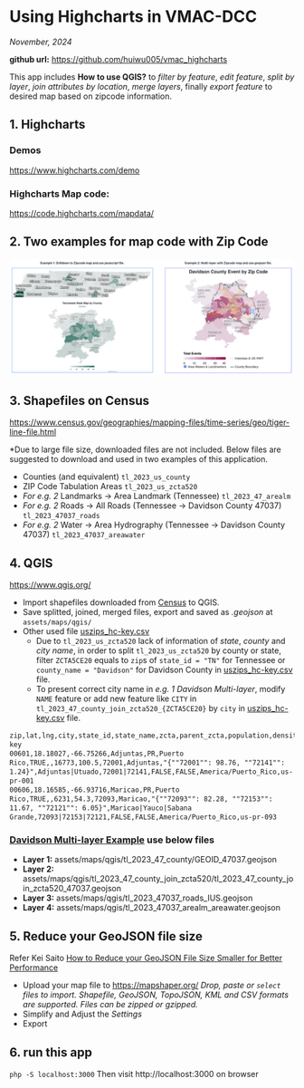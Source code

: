 # Using Highcharts in VMAC-DCC
*November, 2024*

**github url:** https://github.com/huiwu005/vmac_highcharts

This app includes **How to use QGIS?** to *filter by feature*, *edit feature*, *split by layer*, *join attributes by location*, *merge layers*, finally *export feature* to desired map based on zipcode information.

## 1. Highcharts
### Demos
https://www.highcharts.com/demo

### Highcharts Map code: 
https://code.highcharts.com/mapdata/

## 2. Two examples for map code with Zip Code
![](assets/images/readme_image.png)


## 3. Shapefiles on Census 
https://www.census.gov/geographies/mapping-files/time-series/geo/tiger-line-file.html

*Due to large file size, downloaded files are not included. Below files are suggested to download and used in two examples of this application.

- Counties (and equivalent) `tl_2023_us_county`
- ZIP Code Tabulation Areas `tl_2023_us_zcta520`
- *For e.g. 2* Landmarks &rarr; Area Landmark (Tennessee) `tl_2023_47_arealm`
- *For e.g. 2* Roads &rarr; All Roads (Tennessee &rarr; Davidson County 47037) `tl_2023_47037_roads`
- *For e.g. 2* Water &rarr; Area Hydrography (Tennessee &rarr; Davidson County 47037) `tl_2023_47037_areawater`

## 4. QGIS 
https://www.qgis.org/

- Import shapefiles downloaded from [Census](#3-shapefiles-on-census) to QGIS.
- Save splitted, joined, merged files, export and saved as *.geojson* at `assets/maps/qgis/`
- Other used file [uszips_hc-key.csv](maps/files/uszips_hc-key.csv)
  - Due to `tl_2023_us_zcta520` lack of information of *state*, *county* and *city name*, in order to split `tl_2023_us_zcta520` by county or state, filter `ZCTA5CE20` equals to `zip`s of `state_id = "TN"` for Tennessee or `county_name = "Davidson"` for Davidson County in [uszips_hc-key.csv](maps/files/uszips_hc-key.csv) file.
  - To present correct city name in *e.g. 1 Davidson Multi-layer*, modify `NAME` feature or add new feature like `CITY` in `tl_2023_47_county_join_zcta520_{ZCTA5CE20}` by `city` in [uszips_hc-key.csv](maps/files/uszips_hc-key.csv) file.

```
zip,lat,lng,city,state_id,state_name,zcta,parent_zcta,population,density,county_fips,county_name,county_weights,county_names_all,county_fips_all,imprecise,military,timezone,hc-key
00601,18.18027,-66.75266,Adjuntas,PR,Puerto Rico,TRUE,,16773,100.5,72001,Adjuntas,"{""72001"": 98.76, ""72141"": 1.24}",Adjuntas|Utuado,72001|72141,FALSE,FALSE,America/Puerto_Rico,us-pr-001
00606,18.16585,-66.93716,Maricao,PR,Puerto Rico,TRUE,,6231,54.3,72093,Maricao,"{""72093"": 82.28, ""72153"": 11.67, ""72121"": 6.05}",Maricao|Yauco|Sabana Grande,72093|72153|72121,FALSE,FALSE,America/Puerto_Rico,us-pr-093
```

### [Davidson Multi-layer Example](http://localhost:3000/maps/TN-Davidson.html) use below files
  - **Layer 1:** assets/maps/qgis/tl_2023_47_county/GEOID_47037.geojson
  - **Layer 2:** assets/maps/qgis/tl_2023_47_county_join_zcta520/tl_2023_47_county_join_zcta520_47037.geojson
  - **Layer 3:** assets/maps/qgis/tl_2023_47037_roads_IUS.geojson
  - **Layer 4:** assets/maps/qgis/tl_2023_47037_arealm_areawater.geojson

## 5. Reduce your GeoJSON file size
Refer Kei Saito [How to Reduce your GeoJSON File Size Smaller for Better Performance](https://blog.exploratory.io/how-to-reduce-your-geojson-file-size-smaller-for-better-performance-8fb77759870c)

- Upload your map file to https://mapshaper.org/
  <i>Drop, paste or <code>select</code> files to import. Shapefile, GeoJSON, TopoJSON, KML and CSV formats are supported. Files can be zipped or gzipped.</i>
- Simplify and Adjust the <i>Settings</i>
- Export

## 6. run this app
`php -S localhost:3000`
Then visit http://localhost:3000 on browser

